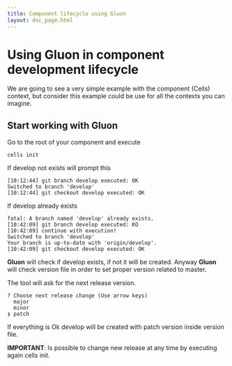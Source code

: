 ```yaml
---
title: Component lifecycle using Gluon
layout: doc_page.html
---
```


# Using **Gluon** in component development lifecycle

We are going to see a very simple example with the component (Cells) context, but consider this example could be use for all the contexts you can imagine.

## Start working with Gluon

Go to the root of your component and execute

    cells init

If develop not exists will prompt this

```
[10:12:44] git branch develop executed: OK
Switched to branch 'develop'
[10:12:44] git checkout develop executed: OK
```

If develop already exists

```
fatal: A branch named 'develop' already exists.
[10:42:09] git branch develop executed: KO
[10:42:09] continue with execution!
Switched to branch 'develop'
Your branch is up-to-date with 'origin/develop'.
[10:42:09] git checkout develop executed: OK
```

**Gluon** will check if develop exists, if not it will be created. Anyway **Gluon** will check version file in order to set proper version related to master.

The tool will ask for the next release version.

```
? Choose next release change (Use arrow keys)
  major
  minor
❯ patch
```

If everything is Ok develop will be created with patch version inside version file.

**IMPORTANT**: Is possible to change new release at any time by executing again cells init.
